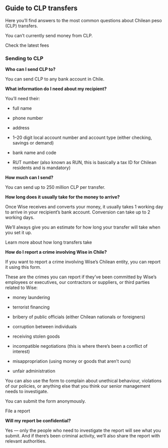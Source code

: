 ## Guide to CLP transfers  
Here you’ll find answers to the most common questions about Chilean peso (CLP) transfers.

You can’t currently send money from CLP.

Check the latest fees

### Sending to CLP

 **Who can I send CLP to?**

You can send CLP to any bank account in Chile. 

**What information do I need about my recipient?**

You’ll need their:

  * full name

  * phone number

  * address

  * 1–20 digit local account number and account type (either checking, savings or demand)

  * bank name and code

  * RUT number (also known as RUN, this is basically a tax ID for Chilean residents and is mandatory)




 **How much can I send?**

You can send up to 250 million CLP per transfer. 

**How long does it usually take for the money to arrive?**

Once Wise receives and converts your money, it usually takes 1 working day to arrive in your recipient’s bank account. Conversion can take up to 2 working days. 

We’ll always give you an estimate for how long your transfer will take when you set it up.

Learn more about how long transfers take

 **How do I report a crime involving Wise in Chile?**

If you want to report a crime involving Wise’s Chilean entity, you can report it using this form.

These are the crimes you can report if they’ve been committed by Wise’s employees or executives, our contractors or suppliers, or third parties related to Wise:

  * money laundering

  * terrorist financing

  * bribery of public officials (either Chilean nationals or foreigners)

  * corruption between individuals

  * receiving stolen goods

  * incompatible negotiations (this is where there’s been a conflict of interest)

  * misappropriation (using money or goods that aren’t ours)

  * unfair administration




You can also use the form to complain about unethical behaviour, violations of our policies, or anything else that you think our senior management needs to investigate.

You can submit the form anonymously.

File a report

 **Will my report be confidential?**

Yes — only the people who need to investigate the report will see what you submit. And if there’s been criminal activity, we’ll also share the report with relevant authorities.
